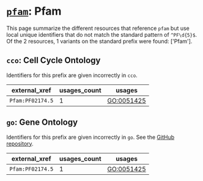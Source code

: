 # [`pfam`](https://bioregistry.io/pfam): Pfam

This page summarize the different resources that reference `pfam`
but use local unique identifiers that do not match the standard pattern of
`^PF\d{5}$`. Of the 2 resources,
1 variants on the standard prefix were found: ['Pfam'].

## `cco`: Cell Cycle Ontology

Identifiers for this prefix are given incorrectly in `cco`.

| external_xref    |   usages_count | usages                                                  |
|------------------|----------------|---------------------------------------------------------|
| `Pfam:PF02174.5` |              1 | [GO:0051425](http://purl.obolibrary.org/obo/GO_0051425) |

## `go`: Gene Ontology

Identifiers for this prefix are given incorrectly in `go`. See the [GitHub repository](https://github.com/geneontology/go-ontology).

| external_xref    |   usages_count | usages                                                  |
|------------------|----------------|---------------------------------------------------------|
| `Pfam:PF02174.5` |              1 | [GO:0051425](http://purl.obolibrary.org/obo/GO_0051425) |

